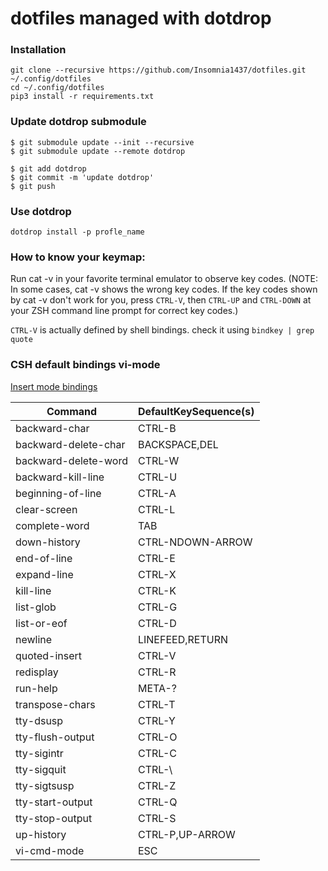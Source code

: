 # dotfiles managed with dotdrop

### Installation

```
git clone --recursive https://github.com/Insomnia1437/dotfiles.git ~/.config/dotfiles
cd ~/.config/dotfiles
pip3 install -r requirements.txt
```

### Update dotdrop submodule

```shell
$ git submodule update --init --recursive
$ git submodule update --remote dotdrop

$ git add dotdrop
$ git commit -m 'update dotdrop'
$ git push
```

### Use dotdrop

```shell
dotdrop install -p profle_name
```

### How to know your keymap:

Run cat -v in your favorite terminal emulator to observe key codes.
(NOTE: In some cases, cat -v shows the wrong key codes.
If the key codes shown by cat -v don't work for you,
press `CTRL-V`, then `CTRL-UP` and `CTRL-DOWN` at your ZSH command line prompt for correct key codes.)

`CTRL-V` is actually defined by shell bindings.
check it using
`bindkey | grep quote`

### CSH default bindings vi-mode

[Insert mode bindings](http://www.kitebird.com/csh-tcsh-book/bindings.pdf)

|Command                 |DefaultKeySequence(s)|
| ----                   | ----                |
|backward-char           |CTRL-B  |
|backward-delete-char    |BACKSPACE,DEL  |
|backward-delete-word    |CTRL-W  |
|backward-kill-line      |CTRL-U  |
|beginning-of-line       |CTRL-A  |
|clear-screen            |CTRL-L  |
|complete-word           |TAB  |
|down-history            |CTRL-NDOWN-ARROW  |
|end-of-line             |CTRL-E  |
|expand-line             |CTRL-X  |
|kill-line               |CTRL-K  |
|list-glob               |CTRL-G  |
|list-or-eof             |CTRL-D  |
|newline                 |LINEFEED,RETURN  |
|quoted-insert           |CTRL-V  |
|redisplay               |CTRL-R  |
|run-help                |META-?  |
|transpose-chars         |CTRL-T  |
|tty-dsusp               |CTRL-Y  |
|tty-flush-output        |CTRL-O  |
|tty-sigintr             |CTRL-C  |
|tty-sigquit             |CTRL-\  |
|tty-sigtsusp            |CTRL-Z  |
|tty-start-output        |CTRL-Q  |
|tty-stop-output         |CTRL-S  |
|up-history              |CTRL-P,UP-ARROW  |
|vi-cmd-mode             |ESC  |